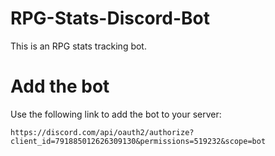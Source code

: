 # RPG-Stats-Discord-Bot

This is an RPG stats tracking bot.

# Add the bot

Use the following link to add the bot to your server:
```
https://discord.com/api/oauth2/authorize?client_id=791885012626309130&permissions=519232&scope=bot
```
